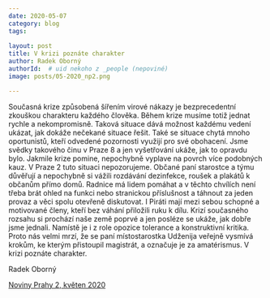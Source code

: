 ```yaml
---
date: 2020-05-07
category: blog
tags:
    
layout: post
title: V krizi poznáte charakter
author: Radek Oborný
authorId:  # uid nekoho z _people (nepoviné)
image: posts/05-2020_np2.png

---
```


Současná krize způsobená šířením virové nákazy je bezprecedentní zkouškou charakteru každého člověka. Během krize musíme totiž jednat rychle a nekompromisně. Taková situace dává možnost každému vedení ukázat, jak dokáže nečekané situace řešit. Také se situace chytá mnoho oportunistů, kteří odvedené pozornosti využijí pro své obohacení. Jsme svědky takového činu v Praze 8 a jen vyšetřování ukáže, jak to opravdu bylo. Jakmile krize pomine, nepochybně vyplave na povrch více podobných kauz. V Praze 2 tuto situaci nepozorujeme. Občané paní starostce a týmu důvěřují a nepochybně si vážili rozdávání dezinfekce, roušek a plakátů k občanům přímo domů. Radnice má lidem pomáhat a v těchto chvílích není třeba brát ohled na funkci nebo stranickou příslušnost a táhnout za jeden provaz a věci spolu otevřeně diskutovat. I Piráti mají mezi sebou schopné a motivované členy, kteří bez váhání přiložili ruku k dílu. Krizí současného rozsahu si prochází naše země poprvé a jen posléze se ukáže, jak dobře jsme jednali. Namístě je i z role opozice tolerance a konstruktivní kritika. Proto nás velmi mrzí, že se paní místostarostka Udženija veřejně vysmívá krokům, ke kterým přistoupil magistrát, a označuje je za amatérismus. V krizi poznáte charakter.

Radek Oborný


[Noviny Prahy 2, květen 2020](http://praha2.cz/file/Ngv1/05-2020-PRAHA-NOVINY.pdf)
